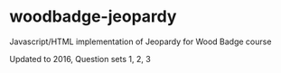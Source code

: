 # woodbadge-jeopardy
Javascript/HTML implementation of Jeopardy for Wood Badge course

Updated to 2016, Question sets 1, 2, 3
